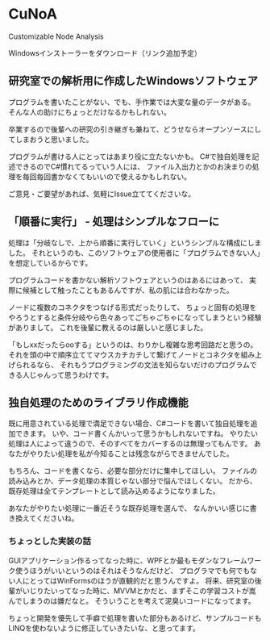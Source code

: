 # CuNoA
Customizable Node Analysis

Windowsインストーラーをダウンロード（リンク追加予定）

## 研究室での解析用に作成したWindowsソフトウェア

プログラムを書いたことがない、でも、手作業では大変な量のデータがある。
そんな人の助けにちょっとだけなるかもしれない。

卒業するので後輩への研究の引き継ぎも兼ねて、どうせならオープンソースにしてしまおうと思いました。

プログラムが書ける人にとってはあまり役に立たないかも。
C#で独自処理を記述できるのでC#慣れてるっていう人には、
ファイル入出力とかのお決まりの処理を毎回毎回書かなくてもいいので使えるかもしれない。

ご意見・ご要望があれば、気軽にIssue立ててくださいな。

## 「順番に実行」 - 処理はシンプルなフローに

処理は「分岐なしで、上から順番に実行していく」というシンプルな構成にしました。
それというのも、このソフトウェアの使用者に「プログラムできない人」を想定しているからです。

プログラムコードを書かない解析ソフトウェアというのはあるにはあって、
実際に候補として触ったこともあるんですが、私の肌には合わなかった。

ノードに複数のコネクタをつなげる形式だったりして、
ちょっと固有の処理をやろうとすると条件分岐やら色々あってごちゃごちゃになってしまうという経験がありまして。
これを後輩に教えるのは厳しいと感じました。

「もしxxだったらooする」というのは、わりかし複雑な思考回路だと思うの。
それを頭の中で順序立ててマウスカチカチして繋げてノードとコネクタを組み上げられるなら、
それもうプログラミングの文法を知らないだけのプログラムできる人じゃんって思うわけです。

## 独自処理のためのライブラリ作成機能

既に用意されている処理で満足できない場合、C#コードを書いて独自処理を追加できます。
いや、コード書くんかいって思うかもしれないですね。
やりたい処理は人によって違うので、そのすべてをカバーするのは無理ってもんです。
あなたがやりたい処理を私が今知ることは残念ながらできませんでした。

もちろん、コードを書くなら、必要な部分だけに集中してほしい。
ファイルの読み込みとか、データ処理の本質じゃない部分で悩んでほしくない。
だから、既存処理は全てテンプレートとして読み込めるようになりました。

あなたがやりたい処理に一番近そうな既存処理を選んで、
なんかいい感じに書き換えてくださいね。

### ちょっとした実装の話

GUIアプリケーション作るってなった時に、WPFとか最もモダンなフレームワーク使うほうがいいというのはそれはそうなんだけど、
プログラマでも何でもない人にとってはWinFormsのほうが直観的だと思うんですよ。
将来、研究室の後輩がいじりたいってなった時に、MVVMとかだと、まずそこの学習コストが嵩んでしまうのは嫌だなと。
そういうことを考えて泥臭いコードになってます。

ちょっと開発を優先して手癖で処理を書いた部分もあるけど、サンプルコードもLINQを使わないように修正していきたいな、と思ってます。
